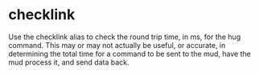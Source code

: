 checklink
========

Use the checklink alias to check the round trip time, in ms, for the hug command.
This may or may not actually be useful, or accurate, in determining the total time
for a command to be sent to the mud, have the mud process it, and send data back.



